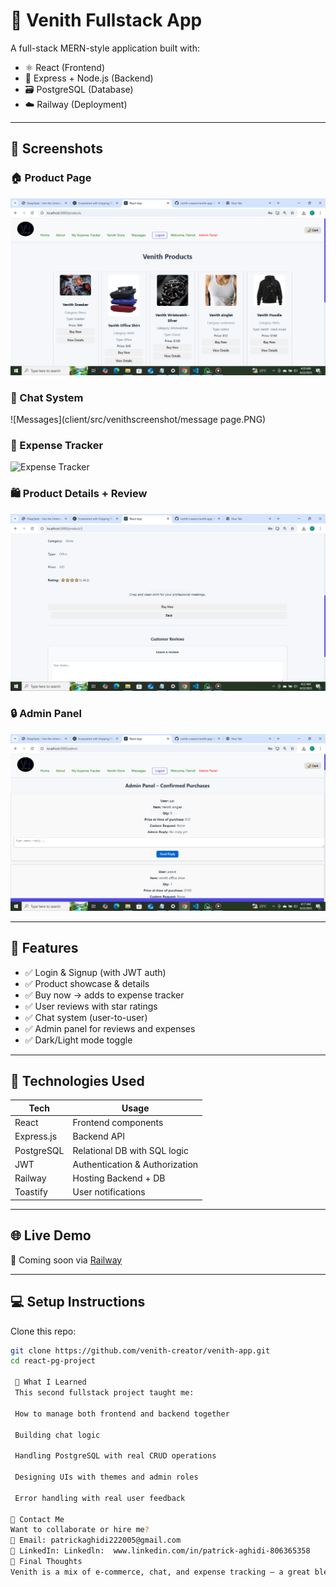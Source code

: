 # 🏬 Venith Fullstack App

A full-stack MERN-style application built with:

- ⚛️ React (Frontend)
- 🧠 Express + Node.js (Backend)
- 🗃️ PostgreSQL (Database)
- ☁️ Railway (Deployment)

---

## 📸 Screenshots

### 🏠 Product Page
![Product Page](client/src/venithscreenshot/venithproductspage.PNG)

### 💬 Chat System
![Messages](client/src/venithscreenshot/message page.PNG)

### 🧾 Expense Tracker
![Expense Tracker](client/src/venithscreenshot/userexpensetracker.PNG)

### 🛍️ Product Details + Review
![Review Page](client/src/venithscreenshot/productdetailreviewpage.PNG)

### 🔒 Admin Panel
![Admin Panel](client/src/venithscreenshot/Adminpanelpage.PNG)

---

## 🚀 Features

- ✅ Login & Signup (with JWT auth)
- ✅ Product showcase & details
- ✅ Buy now → adds to expense tracker
- ✅ User reviews with star ratings
- ✅ Chat system (user-to-user)
- ✅ Admin panel for reviews and expenses
- ✅ Dark/Light mode toggle

---

## 🧠 Technologies Used

| Tech         | Usage                         |
|--------------|-------------------------------|
| React        | Frontend components           |
| Express.js   | Backend API                   |
| PostgreSQL   | Relational DB with SQL logic  |
| JWT          | Authentication & Authorization|
| Railway      | Hosting Backend + DB          |
| Toastify     | User notifications            |

---

## 🌐 Live Demo

🚧 Coming soon via [Railway](https://railway.app)

---

## 💻 Setup Instructions

 Clone this repo:
   ```bash
   git clone https://github.com/venith-creator/venith-app.git
   cd react-pg-project

    🧪 What I Learned
    This second fullstack project taught me:

    How to manage both frontend and backend together

    Building chat logic

    Handling PostgreSQL with real CRUD operations

    Designing UIs with themes and admin roles

    Error handling with real user feedback

📢 Contact Me
Want to collaborate or hire me?
📧 Email: patrickaghidi222005@gmail.com
💼 LinkedIn: Linkedln:  www.linkedin.com/in/patrick-aghidi-806365358
🏁 Final Thoughts
Venith is a mix of e-commerce, chat, and expense tracking — a great blend of fullstack logic.